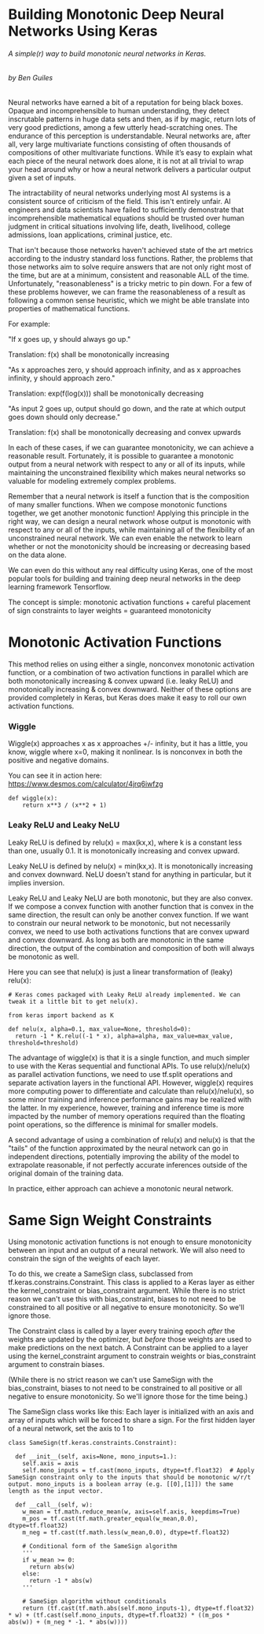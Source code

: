# Building Monotonic Deep Neural Networks Using Keras

###### A simple(r) way to build monotonic neural networks in Keras.

###### by Ben Guiles

Neural networks have earned a bit of a reputation for being black boxes. Opaque and incomprehensible to human understanding, they detect inscrutable patterns in huge data sets and then, as if by magic, return lots of very good predictions, among a few utterly head-scratching ones. The endurance of this perception is understandable. Neural networks are, after all, very large multivariate functions consisting of often thousands of compositions of other multivariate functions. While it’s easy to explain what each piece of the neural network does alone, it is not at all trivial to wrap your head around why or how a neural network delivers a particular output given a set of inputs.

The intractability of neural networks underlying most AI systems is a consistent source of criticism of the field. This isn't entirely unfair. AI engineers and data scientists have failed to sufficiently demonstrate that incomprehensible mathematical equations should be trusted over human judgment in critical situations involving life, death, livelihood, college admissions, loan applications, criminal justice, etc. 

That isn't because those networks haven't achieved state of the art metrics according to the industry standard loss functions. Rather, the problems that those networks aim to solve require answers that are not only right most of the time, but are at a minimum, consistent and reasonable ALL of the time. Unfortunately, "reasonableness" is a tricky metric to pin down. For a few of these problems however, we can frame the reasonableness of a result as following a common sense heuristic, which we might be able translate into properties of mathematical functions. 

For example:

"If x goes up, y should always go up."

Translation: f(x) shall be monotonically increasing

"As x approaches zero, y should approach infinity, and as x approaches infinity, y should approach zero." 

Translation: exp(f(log(x))) shall be monotonically decreasing

"As input 2 goes up, output should go down, and the rate at which output goes down should only decrease." 

Translation: f(x) shall be monotonically decreasing and convex upwards

In each of these cases, if we can guarantee monotonicity, we can achieve a reasonable result. Fortunately, it is possible to guarantee a monotonic output from a neural network with respect to any or all of its inputs, while maintaining the unconstrained flexibility which makes neural networks so valuable for modeling extremely complex problems.

Remember that a neural network is itself a function that is the composition of many smaller functions. When we compose monotonic functions together, we get another monotonic function! Applying this principle in the right way, we can design a neural network whose output is monotonic with respect to any or all of the inputs, while maintaining all of the flexibility of an unconstrained neural network. We can even enable the network to learn whether or not the monotonicity should be increasing or decreasing based on the data alone.

We can even do this without any real difficulty using Keras, one of the most popular tools for building and training deep neural networks in the deep learning framework Tensorflow.

The concept is simple: monotonic activation functions + careful placement of sign constraints to layer weights = guaranteed monotonicity

# Monotonic Activation Functions

This method relies on using either a single, nonconvex monotonic activation function, or a combination of two activation functions in parallel which are both monotonically increasing & convex upward (i.e. leaky ReLU) and monotonically increasing & convex downward. Neither of these options are provided completely in Keras, but Keras does make it easy to roll our own activation functions.

### Wiggle

Wiggle(x) approaches x as x approaches +/- infinity, but it has a little, you know, wiggle where x=0, making it nonlinear. Is is nonconvex in both the positive and negative domains.

You can see it in action here: https://www.desmos.com/calculator/4jrq6iwfzg

```
def wiggle(x):
    return x**3 / (x**2 + 1)
```

### Leaky ReLU and Leaky NeLU

Leaky ReLU is defined by relu(x) = max(kx,x), where k is a constant less than one, usually 0.1. It is monotonically increasing and convex upward.

Leaky NeLU is defined by nelu(x) = min(kx,x). It is monotonically increasing and convex downward. NeLU doesn't stand for anything in particular, but it implies inversion.

Leaky ReLU and Leaky NeLU are both monotonic, but they are also convex. If we compose a convex function with another function that is convex in the same direction, the result can only be another convex function. If we want to constrain our neural network to be monotonic, but not necessarily convex, we need to use both activations functions that are convex upward and convex downward. As long as both are monotonic in the same direction, the output of the combination and composition of both will always be monotonic as well.

Here you can see that nelu(x) is just a linear transformation of (leaky) relu(x):

```
# Keras comes packaged with Leaky ReLU already implemented. We can tweak it a little bit to get nelu(x).

from keras import backend as K

def nelu(x, alpha=0.1, max_value=None, threshold=0):
  return -1 * K.relu((-1 * x), alpha=alpha, max_value=max_value, threshold=threshold)
```

The advantage of wiggle(x) is that it is a single function, and much simpler to use with the Keras sequential and functional APIs. To use relu(x)/nelu(x) as parallel activation functions, we need to use tf.split operations and separate activation layers in the functional API. However, wiggle(x) requires more computing power to differentiate and calculate than relu(x)/nelu(x), so some minor training and inference performance gains may be realized with the latter. In my experience, however, training and inference time is more impacted by the number of memory operations required than the floating point operations, so the difference is minimal for smaller models.

A second advantage of using a combination of relu(x) and nelu(x) is that the "tails" of the function approximated by the neural network can go in independent directions, potentially improving the ability of the model to extrapolate reasonable, if not perfectly accurate inferences outside of the original domain of the training data.

In practice, either approach can achieve a monotonic neural network.

# Same Sign Weight Constraints

Using monotonic activation functions is not enough to ensure monotonicity between an input and an output of a neural network. We will also need to constrain the sign of the weights of each layer.

To do this, we create a SameSign class, subclassed from tf.keras.constrains.Constraint. This class is applied to a Keras layer as either the kernel\_constraint or bias\_constraint argument. While there is no strict reason we can't use this with bias\_constraint, biases to not need to be constrained to all positive or all negative to ensure monotonicity. So we'll ignore those.

The Constraint class is called by a layer every training epoch _after_ the weights are updated by the optimizer, but _before_ those weights are used to make predictions on the next batch. A Constraint can be applied to a layer using the kernel\_constraint argument to constrain weights or bias\_constraint argument to constrain biases. 

(While there is no strict reason we can't use SameSign with the bias\_constraint, biases to not need to be constrained to all positive or all negative to ensure monotonicity. So we'll ignore those for the time being.)

The SameSign class works like this: Each layer is initialized with an axis and array of inputs which will be forced to share a sign. For the first hidden layer of a neural network, set the axis to 1 to 

```
class SameSign(tf.keras.constraints.Constraint):

  def __init__(self, axis=None, mono_inputs=1.):
    self.axis = axis               
    self.mono_inputs = tf.cast(mono_inputs, dtype=tf.float32)  # Apply SameSign constraint only to the inputs that should be monotonic w/r/t output. mono_inputs is a boolean array (e.g. [[0],[1]]) the same length as the input vector.

  def __call__(self, w):
    w_mean = tf.math.reduce_mean(w, axis=self.axis, keepdims=True)
    m_pos = tf.cast(tf.math.greater_equal(w_mean,0.0), dtype=tf.float32)
    m_neg = tf.cast(tf.math.less(w_mean,0.0), dtype=tf.float32)

    # Conditional form of the SameSign algorithm
    '''
    if w_mean >= 0:
      return abs(w)
    else:
      return -1 * abs(w)
    '''

    # SameSign algorithm without conditionals
    return (tf.cast(tf.math.abs(self.mono_inputs-1), dtype=tf.float32) * w) + (tf.cast(self.mono_inputs, dtype=tf.float32) * ((m_pos * abs(w)) + (m_neg * -1. * abs(w))))
```
